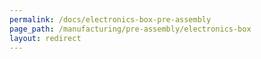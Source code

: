 ```yaml
---
permalink: /docs/electronics-box-pre-assembly
page_path: /manufacturing/pre-assembly/electronics-box
layout: redirect
---
```

